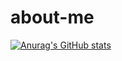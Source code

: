 # about-me

[![Anurag's GitHub stats](https://github-readme-stats.vercel.app/api?username=sakibb7)](https://github.com/anuraghazra/github-readme-stats)

